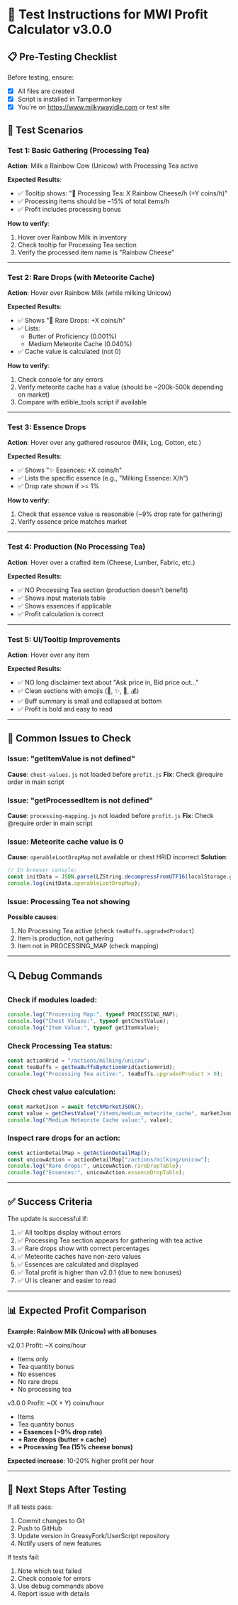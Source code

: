 # 🧪 Test Instructions for MWI Profit Calculator v3.0.0

## 📋 Pre-Testing Checklist

Before testing, ensure:
- [x] All files are created
- [x] Script is installed in Tampermonkey
- [x] You're on https://www.milkywayidle.com or test site

## 🎯 Test Scenarios

### Test 1: Basic Gathering (Processing Tea)
**Action**: Milk a Rainbow Cow (Unicow) with Processing Tea active

**Expected Results**:
- ✅ Tooltip shows: "🍵 Processing Tea: X Rainbow Cheese/h (+Y coins/h)"
- ✅ Processing items should be ~15% of total items/h
- ✅ Profit includes processing bonus

**How to verify**:
1. Hover over Rainbow Milk in inventory
2. Check tooltip for Processing Tea section
3. Verify the processed item name is "Rainbow Cheese"

---

### Test 2: Rare Drops (with Meteorite Cache)
**Action**: Hover over Rainbow Milk (while milking Unicow)

**Expected Results**:
- ✅ Shows "💎 Rare Drops: +X coins/h"
- ✅ Lists:
  - Butter of Proficiency (0.001%)
  - Medium Meteorite Cache (0.040%)
- ✅ Cache value is calculated (not 0)

**How to verify**:
1. Check console for any errors
2. Verify meteorite cache has a value (should be ~200k-500k depending on market)
3. Compare with edible_tools script if available

---

### Test 3: Essence Drops
**Action**: Hover over any gathered resource (Milk, Log, Cotton, etc.)

**Expected Results**:
- ✅ Shows "✨ Essences: +X coins/h"
- ✅ Lists the specific essence (e.g., "Milking Essence: X/h")
- ✅ Drop rate shown if >= 1%

**How to verify**:
1. Check that essence value is reasonable (~9% drop rate for gathering)
2. Verify essence price matches market

---

### Test 4: Production (No Processing Tea)
**Action**: Hover over a crafted item (Cheese, Lumber, Fabric, etc.)

**Expected Results**:
- ✅ NO Processing Tea section (production doesn't benefit)
- ✅ Shows input materials table
- ✅ Shows essences if applicable
- ✅ Profit calculation is correct

---

### Test 5: UI/Tooltip Improvements
**Action**: Hover over any item

**Expected Results**:
- ✅ NO long disclaimer text about "Ask price in, Bid price out..."
- ✅ Clean sections with emojis (🍵, ✨, 💎, 💰)
- ✅ Buff summary is small and collapsed at bottom
- ✅ Profit is bold and easy to read

---

## 🐛 Common Issues to Check

### Issue: "getItemValue is not defined"
**Cause**: `chest-values.js` not loaded before `profit.js`
**Fix**: Check @require order in main script

### Issue: "getProcessedItem is not defined"
**Cause**: `processing-mapping.js` not loaded before `profit.js`
**Fix**: Check @require order in main script

### Issue: Meteorite cache value is 0
**Cause**: `openableLootDropMap` not available or chest HRID incorrect
**Solution**: 
```javascript
// In browser console:
const initData = JSON.parse(LZString.decompressFromUTF16(localStorage.getItem("initClientData")));
console.log(initData.openableLootDropMap);
```

### Issue: Processing Tea not showing
**Possible causes**:
1. No Processing Tea active (check `teaBuffs.upgradedProduct`)
2. Item is production, not gathering
3. Item not in PROCESSING_MAP (check mapping)

---

## 🔍 Debug Commands

### Check if modules loaded:
```javascript
console.log("Processing Map:", typeof PROCESSING_MAP);
console.log("Chest Values:", typeof getChestValue);
console.log("Item Value:", typeof getItemValue);
```

### Check Processing Tea status:
```javascript
const actionHrid = "/actions/milking/unicow";
const teaBuffs = getTeaBuffsByActionHrid(actionHrid);
console.log("Processing Tea active:", teaBuffs.upgradedProduct > 0);
```

### Check chest value calculation:
```javascript
const marketJson = await fetchMarketJSON();
const value = getChestValue("/items/medium_meteorite_cache", marketJson);
console.log("Medium Meteorite Cache value:", value);
```

### Inspect rare drops for an action:
```javascript
const actionDetailMap = getActionDetailMap();
const unicowAction = actionDetailMap["/actions/milking/unicow"];
console.log("Rare drops:", unicowAction.rareDropTable);
console.log("Essences:", unicowAction.essenceDropTable);
```

---

## ✅ Success Criteria

The update is successful if:
1. ✅ All tooltips display without errors
2. ✅ Processing Tea section appears for gathering with tea active
3. ✅ Rare drops show with correct percentages
4. ✅ Meteorite caches have non-zero values
5. ✅ Essences are calculated and displayed
6. ✅ Total profit is higher than v2.0.1 (due to new bonuses)
7. ✅ UI is cleaner and easier to read

---

## 📊 Expected Profit Comparison

**Example: Rainbow Milk (Unicow) with all bonuses**

v2.0.1 Profit: ~X coins/hour
- Items only
- Tea quantity bonus
- No essences
- No rare drops
- No processing tea

v3.0.0 Profit: ~(X + Y) coins/hour
- Items
- Tea quantity bonus
- **+ Essences (~9% drop rate)**
- **+ Rare drops (butter + cache)**
- **+ Processing Tea (15% cheese bonus)**

**Expected increase**: 10-20% higher profit per hour

---

## 🚀 Next Steps After Testing

If all tests pass:
1. Commit changes to Git
2. Push to GitHub
3. Update version in GreasyFork/UserScript repository
4. Notify users of new features

If tests fail:
1. Note which test failed
2. Check console for errors
3. Use debug commands above
4. Report issue with details
